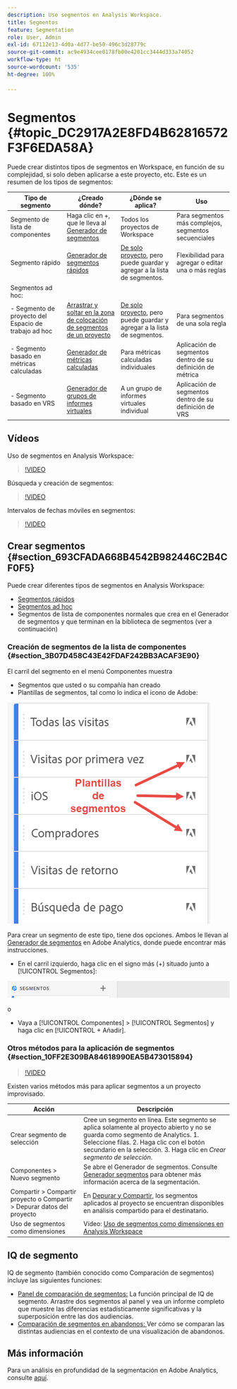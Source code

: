```yaml
---
description: Use segmentos en Analysis Workspace.
title: Segmentos
feature: Segmentation
role: User, Admin
exl-id: 67112e13-4d0a-4d77-be50-496c3d28779c
source-git-commit: ac9e4934cee0178fb00e4201cc3444d333a74052
workflow-type: ht
source-wordcount: '535'
ht-degree: 100%

---
```



# Segmentos {#topic_DC2917A2E8FD4B62816572F3F6EDA58A}

Puede crear distintos tipos de segmentos en Workspace, en función de su complejidad, si solo deben aplicarse a este proyecto, etc. Este es un resumen de los tipos de segmentos:

| Tipo de segmento | ¿Creado dónde? | ¿Dónde se aplica? | Uso |
| --- | --- | --- | --- |
| Segmento de lista de componentes | Haga clic en +, que le lleva al [Generador de segmentos](/help/components/segmentation/segmentation-workflow/seg-build.md) | Todos los proyectos de Workspace | Para segmentos más complejos, segmentos secuenciales |
| Segmento rápido | [Generador de segmentos rápidos](/help/analyze/analysis-workspace/components/segments/quick-segments.md) | [De solo proyecto](https://experienceleague.adobe.com/docs/analytics/analyze/analysis-workspace/components/segments/quick-segments.html?lang=es#what-are-project-only-segments), pero puede guardar y agregar a la lista de segmentos. | Flexibilidad para agregar o editar una o más reglas |
| Segmentos ad hoc: |  |  |  |
| - Segmento de proyecto del Espacio de trabajo ad hoc | [Arrastrar y soltar en la zona de colocación de segmentos de un proyecto](/help/analyze/analysis-workspace/components/segments/ad-hoc-segments.md) | [De solo proyecto](https://experienceleague.adobe.com/docs/analytics/analyze/analysis-workspace/components/segments/quick-segments.html?lang=es#what-are-project-only-segments), pero puede guardar y agregar a la lista de segmentos. | Para segmentos de una sola regla |
| - Segmento basado en métricas calculadas | [Generador de métricas calculadas](https://experienceleague.adobe.com/docs/analytics/components/calculated-metrics/calcmetric-workflow/metrics-with-segments.html?lang=es) | Para métricas calculadas individuales | Aplicación de segmentos dentro de su definición de métrica |
| - Segmento basado en VRS | [Generador de grupos de informes virtuales](https://experienceleague.adobe.com/docs/analytics/components/virtual-report-suites/vrs-workflow/vrs-create.html?lang=es) | A un grupo de informes virtuales individual | Aplicación de segmentos dentro de su definición de VRS |

## Vídeos

Uso de segmentos en Analysis Workspace:

>[!VIDEO](https://video.tv.adobe.com/v/23977/?quality=12)

Búsqueda y creación de segmentos:

>[!VIDEO](https://video.tv.adobe.com/v/334092/?quality=12)

Intervalos de fechas móviles en segmentos:

>[!VIDEO](https://video.tv.adobe.com/v/25403/?quality=12)

## Crear segmentos {#section_693CFADA668B4542B982446C2B4CF0F5}

Puede crear diferentes tipos de segmentos en Analysis Workspace:

* [Segmentos rápidos](/help/analyze/analysis-workspace/components/segments/quick-segments.md)
* [Segmentos ad hoc](/help/analyze/analysis-workspace/components/segments/ad-hoc-segments.md)
* Segmentos de lista de componentes normales que crea en el Generador de segmentos y que terminan en la biblioteca de segmentos (ver a continuación)

### Creación de segmentos de la lista de componentes {#section_3B07D458C43E42FDAF242BB3ACAF3E90}

El carril del segmento en el menú Componentes muestra
* Segmentos que usted o su compañía han creado
* Plantillas de segmentos, tal como lo indica el icono de Adobe:

![](assets/segment_icons.png)

Para crear un segmento de este tipo, tiene dos opciones. Ambos le llevan al [Generador de segmentos](/help/components/segmentation/segmentation-workflow/seg-build.md) en Adobe Analytics, donde puede encontrar más instrucciones.

* En el carril izquierdo, haga clic en el signo más (+) situado junto a [!UICONTROL Segmentos]:

![](assets/create-seg.png)

o

* Vaya a [!UICONTROL Componentes] > [!UICONTROL Segmentos] y haga clic en [!UICONTROL + Añadir].


### Otros métodos para la aplicación de segmentos {#section_10FF2E309BA84618990EA5B473015894}

>[!VIDEO](https://video.tv.adobe.com/v/30994/?quality=12)

Existen varios métodos más para aplicar segmentos a un proyecto improvisado.

| Acción | Descripción |
|--- |--- |
| Crear segmento de selección | Cree un segmento en línea. Este segmento se aplica solamente al proyecto abierto y no se guarda como segmento de Analytics. 1. Seleccione filas.  2. Haga clic con el botón secundario en la selección.  3. Haga clic en *Crear segmento de selección*. |
| Componentes > Nuevo segmento | Se abre el Generador de segmentos. Consulte [Generador segmentos](https://experienceleague.adobe.com/docs/analytics/components/segmentation/segmentation-workflow/seg-build.html?lang=es) para obtener más información acerca de la segmentación. |
| Compartir > Compartir proyecto o Compartir > Depurar datos del proyecto | En [Depurar y Compartir](https://experienceleague.adobe.com/docs/analytics/analyze/analysis-workspace/curate-share/curate.html?lang=es#concept_4A9726927E7C44AFA260E2BB2721AFC6), los segmentos aplicados al proyecto se encuentran disponibles en análisis compartido para el destinatario. |
| Uso de segmentos como dimensiones | Vídeo: [Uso de segmentos como dimensiones en Analysis Workspace](https://experienceleague.adobe.com/docs/analytics-learn/tutorials/analysis-workspace/applying-segments/using-segments-as-dimensions-in-analysis-workspace.html?lang=es) |

## IQ de segmento

IQ de segmento (también conocido como Comparación de segmentos) incluye las siguientes funciones:

* [Panel de comparación de segmentos:](/help/analyze/analysis-workspace/c-panels/c-segment-comparison/segment-comparison.md) La función principal de IQ de segmento. Arrastre dos segmentos al panel y vea un informe completo que muestre las diferencias estadísticamente significativas y la superposición entre las dos audiencias.
* [Comparación de segmentos en abandonos: ](/help/analyze/analysis-workspace/visualizations/fallout/compare-segments-fallout.md)Ver cómo se comparan las distintas audiencias en el contexto de una visualización de abandonos.

## Más información

Para un análisis en profundidad de la segmentación en Adobe Analytics, consulte [aquí](/help/components/segmentation/seg-overview.md).
